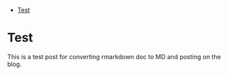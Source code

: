 -   [Test](#test)

Test
====

This is a test post for converting rmarkdown doc to MD and posting on the blog.
